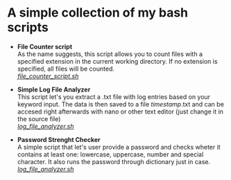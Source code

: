 # A simple collection of my bash scripts

* **File Counter script** \
  As the name suggests, this script allows you to count files with a specified extension in the current working directory. If no extension is specified, all files will be counted.\
  [*file_counter_script.sh*](https://github.com/kbob6980/Bash_scripts/blob/main/file_counter_script.sh)

* **Simple Log File Analyzer** \
  This script let's you extract a .txt file with log entries based on your keyword input. The data is then saved to a file *timestamp*.txt and can be accesed right afterwards with nano or other text editor (just change it in the source file)\
  [*log_file_analyzer.sh*](https://github.com/kbob6980/Bash_scripts/blob/main/log_file_analyzer.sh)

* **Password Strenght Checker** \
  A simple script that let's user provide a password and checks wheter it contains at least one: lowercase, uppercase, number and special character. It also runs the password through dictionary just in case.\
  [*log_file_analyzer.sh*](https://github.com/kbob6980/Bash_scripts/blob/main/password_strenght_checker.sh)
